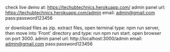 check live demo at: https://techubtechnics.herokuapp.com/
      admin panel url: https://techubtechnics.herokuapp.com/admin email: admin@gmail.com pass:password123456

or download files as zip. extract files, open terminal type: npm run server,
then move into 'Front' directory and type: run npm run start. open browser on port 3000.
    admin panel url: http://localhost:3000/admin email: admin@gmail.com pass:password123456
